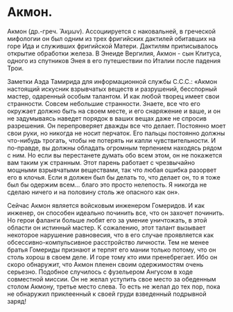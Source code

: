 # Акмон.

Акмон (др.-греч. Ἄκμων). Ассоциируется с наковальней, в греческой мифологии он был одним из трех фригийских дактилей обитавших на горе Ида и служивших фригийской Матери. Дактилям приписывалось открытие обработки железа. В Энеиде Вергилия, Акмон - сын Клитуса, одного из спутников Энея в его путешествии по Италии после падения Трои.

Заметки Аэда Тамирида для информационной службы С.С.С.: «Акмон настоящий искусник взрывчатых веществ и разрушений, бесспорный мастер, одаренный особым талантом. И как любой творец имеет свои странности. Совсем небольшие странности. Знаете, все что его окружает должно быть на своем месте, и его снаряжение и ваше, и он не задумываясь наведет порядок в ваших вещах даже не спросив разрешения. Он перепроверяет дважды все что делает. Постоянно моет свои руки, но никогда не носит перчаток. Его пальцы постоянно должны что-нибудь трогать, чтобы не потерять ни капли чувствительности. И по-правде, вы должны обладать огромным терпением находясь рядом с ним. Но если вы перестанете думать обо всем этом, он не покажется вам таким уж странным. Этот парень работает с чрезвычайно мощными взрывчатыми веществами, так что любая ошибка разорвет его в клочья. Если я должен был бы делать то, что делает он, то я тоже был бы одержим всем... благо это просто нелепость. Я никогда не сделаю ничего и на половину столь же опасного как он».

Сейчас Акмон является войсковым инженером Гомеридов. И как инженер, он способен идеально починить все, что он захочет починить. Но герои фаланги больше любят его за умение уничтожать, в этой области он истинный мастер. К сожалению, этот талант вызывает некоторое нарушение равновесия, что в его случае проявляется как обсессивно-компульсивное расстройство личности. Тем не менее братья Гомериды признают и терпят его мании только потому, что он столь хорош в своем деле. И горе тому кто ими пренебрегает. Ибо он скоро обнаружит, что Акмон пленен своим одержимостям очень серьезно. Подобное случилось с фузельером Ангусом в ходе совместной миссии. Он не желал уступить свое место за обеденным столом Акмону, третье место слева. То есть не желал до тех пор, пока не обнаружил приклеенный к своей груди взведенный подрывной заряд!

